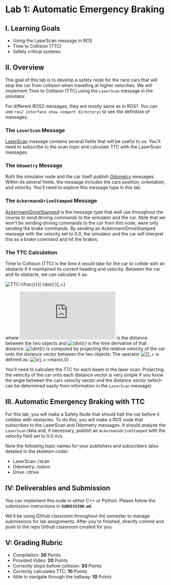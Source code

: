 # Lab 1: Automatic Emergency Braking

## I. Learning Goals

- Using the LaserScan message in ROS
- Time to Collision (TTC)
- Safety critical systems

## II. Overview

The goal of this lab is to develop a safety node for the race cars that will stop the car from
collision when travelling at higher velocities. We will implement Time to Collision (TTC) using
the `LaserScan` message in the simulator.

For different ROS2 messages, they are mostly same as in ROS1. You can use `ros2 interface show <import directory>` to see the definition of messages.

### The `LaserScan` Message

[LaserScan](http://docs.ros.org/en/noetic/api/sensor_msgs/html/msg/LaserScan.html) message contains several fields that will be useful to us. You'll need to subscribe to the scan topic and calculate TTC with the LaserScan messages.

### The `Odometry` Message

Both the simulator node and the car itself publish [Odometry](http://docs.ros.org/en/noetic/api/nav_msgs/html/msg/Odometry.html) messages. Within its several fields, the message includes the cars position, orientation, and velocity. You'll need to explore this message type in this lab.

### The `AckermannDriveStamped` Message

[AckermannDriveStamped](http://docs.ros.org/en/jade/api/ackermann_msgs/html/msg/AckermannDriveStamped.html) is the message type that well use throughout the course to send driving commands to the simulator and the car. Note that we won't be sending driving commands to the car from this node, were only sending the brake commands. By sending an AckermannDriveStamped message with the velocity set to 0.0, the simulator and the car will interpret this as a brake command and hit the brakes.

### The TTC Calculation

Time to Collision (TTC) is the time it would take for the car to collide with an obstacle if it maintained its current heading and velocity. Between the car and its obstacle, we can calculate it as:

![TTC=\frac{r}{[-\dot{r}]_+}](https://latex.codecogs.com/svg.latex?TTC=\frac{r}{[-\dot{r}]_+}) 

where ![r](https://latex.codecogs.com/svg.latex?r) 
is the distance between the two objects and 
![\dot{r}](https://latex.codecogs.com/svg.latex?\dot{r}) is the time derivative of that distance. 
![\dot{r}](https://latex.codecogs.com/svg.latex?\dot{r}) is computed by projecting the relative velocity of the car onto the distance vector between the two objects. The operator 
![[]_+](https://latex.codecogs.com/svg.latex?[]_+) is defined as: 
![[x]_+:=max(x,0)](https://latex.codecogs.com/svg.latex?[x]_+:=max(x,0))
.

You’ll need to calculate the TTC for each beam in the laser scan. Projecting the velocity of the car onto each distance vector is very simple if you know the angle between the cars velocity vector and the distance vector (which can be determined easily from information in the `LaserScan` message).

## III. Automatic Emergency Braking with TTC

For this lab, you will make a Safety Node that should halt the car before it collides with obstacles.
To do this, you will make a ROS node that subscribes to the LaserScan and Odometry messages.
It should analyze the `LaserScan` data and, if necessary, publish an `AckermannDriveStamped` with the velocity field set to 0.0 m/s.

Note the following topic names for your publishers and subscribers (also detailed in the skeleton
code):

- LaserScan: /scan
- Odometry: /odom
- Drive: /drive

## IV: Deliverables and Submission
You can implement this node in either C++ or Python. Please follow the submission instructions in **`SUBMISSION.md`**.

We'll be using Github classroom throughout the semester to manage submissions for lab assignments. After you're finished, directly commit and push to the repo Github classroom created for you.

## V: Grading Rubric
- Compilation: **30** Points
- Provided Video: **20** Points
- Correctly stops before collision: **30** Points
- Correctly calculates TTC: **10** Points
- Able to navigate through the hallway: **10** Points
